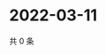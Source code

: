 # 2022-03-11

共 0 条

<!-- BEGIN WEIBO -->
<!-- 最后更新时间 Fri Mar 11 2022 11:16:50 GMT+0800 (China Standard Time) -->

<!-- END WEIBO -->
